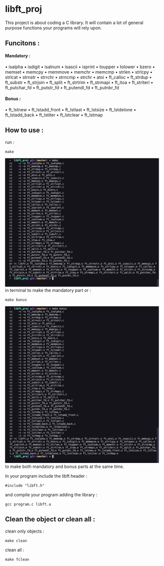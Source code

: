 # libft_proj
This project is about coding a C library.
It will contain a lot of general purpose functions your programs will rely upon.

## Funcitons : 
#### Mandatory :
• isalpha		• isdigit
• isalnum		• isascii
• isprint
• toupper		• tolower
• bzero			• memset
• memcpy		• memmove
• memchr		• memcmp
• strlen		• strlcpy
• strlcat		• strnstr
• strrchr		• strncmp
• strchr
• atoi
• ft_calloc		• ft_strdup
• ft_substr		• ft_strjoin
• ft_split		• ft_strtrim
• ft_strmapi		• ft_itoa
• ft_striteri		• ft_putchar_fd
• ft_putstr_fd		• ft_putendl_fd
• ft_putnbr_fd
#### Bonus :
• ft_lstnew		• ft_lstadd_front
• ft_lstlast		• ft_lstsize
• ft_lstdelone		• ft_lstadd_back
• ft_lstiter		• ft_lstclear
• ft_lstmap

## How to use :

run :

	make

![making](images/Screen%20Shot%202022-05-03%20at%2014.10.20.png)
in terminal to make the mandatory part or :

	make bonus

![making_bonus](images/Screen%20Shot%202022-05-03%20at%2014.10.47.png)
to make both mandatory and bonus parts at the same time.

In your program include the libft header :

	#include "libft.h"

and compile your program adding the library :

	gcc program.c libft.a

## Clean the object or clean all :
clean only objects :

	make clean

clean all :

	make fclean
